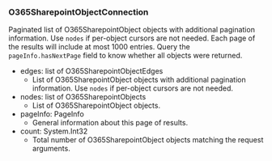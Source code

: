 ### O365SharepointObjectConnection
Paginated list of O365SharepointObject objects with additional pagination information. Use `nodes` if per-object cursors are not needed. Each page of the results will include at most 1000 entries. Query the `pageInfo.hasNextPage` field to know whether all objects were returned.

- edges: list of O365SharepointObjectEdges
  - List of O365SharepointObject objects with additional pagination information. Use `nodes` if per-object cursors are not needed.
- nodes: list of O365SharepointObjects
  - List of O365SharepointObject objects.
- pageInfo: PageInfo
  - General information about this page of results.
- count: System.Int32
  - Total number of O365SharepointObject objects matching the request arguments.
